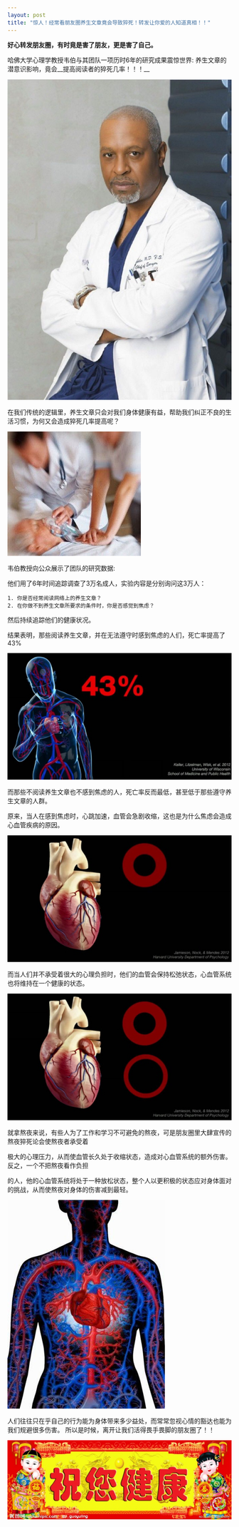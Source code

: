 ```yaml
---
layout: post
title: "惊人！经常看朋友圈养生文章竟会导致猝死！转发让你爱的人知道真相！！"
---
```


__好心转发朋友圈，有时竟是害了朋友，更是害了自己。__

哈佛大学心理学教授韦伯与其团队一项历时6年的研究成果震惊世界: 养生文章的潜意识影响，竟会__提高阅读者的猝死几率！！！__

![](/images/a0e495975c324d4a8ac8fab3e34a9c65_b.jpeg)

在我们传统的逻辑里，养生文章只会对我们身体健康有益，帮助我们纠正不良的生活习惯，为何又会造成猝死几率提高呢？

![](/images/1211fca6faac15e509a4cc02ba4de171_b.jpeg)

韦伯教授向公众展示了团队的研究数据:

他们用了6年时间追踪调查了3万名成人，实验内容是分别询问这3万人：

    1. 你是否经常阅读网络上的养生文章？
    2. 在你做不到养生文章所要求的条件时，你是否感觉到焦虑？

然后持续追踪他们的健康状况。

结果表明，那些阅读养生文章，并在无法遵守时感到焦虑的人们，死亡率提高了43%

![](/images/2318db422589e8e1578bd58c85c2ddda_b.jpeg)

而那些不阅读养生文章也不感到焦虑的人，死亡率反而最低，甚至低于那些遵守养生文章的人群。

原来，当人在感到焦虑时，心跳加速，血管会急剧收缩，这也是为什么焦虑会造成心血管疾病的原因。

![](/images/38417fcfb8fccefa6c1f72dd4a1f8204_b.jpeg)

而当人们并不承受着很大的心理负担时，他们的血管会保持松弛状态，心血管系统也将维持在一个健康的状态。

![](/images/0db021aaebc6dbcc3b47243f79a625c4_b.jpeg)

就拿熬夜来说，有些人为了工作和学习不可避免的熬夜，可是朋友圈里大肆宣传的熬夜猝死论会使熬夜者承受着

极大的心理压力，从而使血管长久处于收缩状态，造成对心血管系统的额外伤害。反之，一个不把熬夜看作负担

的人，他的心血管系统将处于一种放松状态，整个人以更积极的状态应对身体面对的挑战，从而使熬夜对身体的伤害减到最轻。

![](/images/c660bef6e0df0289c3502008afec0298_b.jpeg)

人们往往只在乎自己的行为能为身体带来多少益处，而常常忽视心情的豁达也能为我们规避很多伤害。
所以是时候，离开让我们活得畏手畏脚的朋友圈了！！

![](/images/6d2a0af37e59748719c107509401cb6d_b.jpg)
